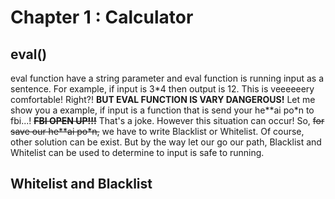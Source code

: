 # Chapter 1 : Calculator

## eval()
eval function have a string parameter and eval function is running input as a sentence. For example, if input is 3\*4 then output is 12. This is veeeeeery comfortable! Right?! **BUT EVAL FUNCTION IS VARY DANGEROUS!** Let me show you a example, if input is a function that is send your he\*\*ai po\*n to fbi...! **~~FBI OPEN UP!!!~~** That's a joke. However this situation can occur! So, ~~for save our he\*\*ai po\*n,~~ we have to write Blacklist or Whitelist. Of course, other solution can be exist. But by the way let our go our path, Blacklist and Whitelist can be used to determine to input is safe to running.
## Whitelist and Blacklist
